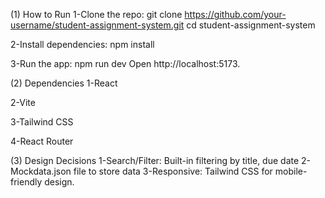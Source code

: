 (1) How to Run
1-Clone the repo:
git clone https://github.com/your-username/student-assignment-system.git
cd student-assignment-system

2-Install dependencies:
npm install

3-Run the app:
npm run dev
Open http://localhost:5173.


(2) Dependencies
1-React

2-Vite

3-Tailwind CSS

4-React Router


(3) Design Decisions
1-Search/Filter: Built-in filtering by title, due date
2-Mockdata.json file to store data
3-Responsive: Tailwind CSS for mobile-friendly design.

